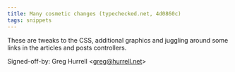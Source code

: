 ```yaml
---
title: Many cosmetic changes (typechecked.net, 4d0860c)
tags: snippets
---
```


These are tweaks to the CSS, additional graphics and juggling around some links in the articles and posts controllers.

Signed-off-by: Greg Hurrell &lt;greg@hurrell.net&gt;
